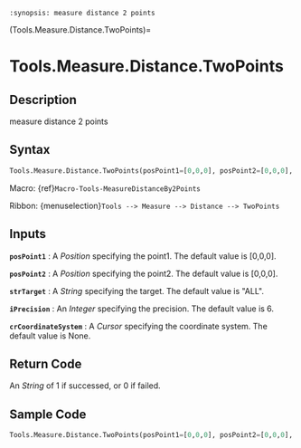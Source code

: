 ```{module} Tools.Measure.Distance.TwoPoints()
:synopsis: measure distance 2 points
```

(Tools.Measure.Distance.TwoPoints)=

# Tools.Measure.Distance.TwoPoints

## Description

measure distance 2 points

## Syntax

```python
Tools.Measure.Distance.TwoPoints(posPoint1=[0,0,0], posPoint2=[0,0,0], strTarget="ALL", iPrecision=6, crCoordinateSystem=None)
```

Macro: {ref}`Macro-Tools-MeasureDistanceBy2Points`

Ribbon: {menuselection}`Tools --> Measure --> Distance --> TwoPoints`

## Inputs

**`posPoint1`**
: A _Position_ specifying the point1. The default value is [0,0,0].

**`posPoint2`**
: A _Position_ specifying the point2. The default value is [0,0,0].

**`strTarget`**
: A _String_ specifying the target. The default value is "ALL".

**`iPrecision`**
: An _Integer_ specifying the precision. The default value is 6.

**`crCoordinateSystem`**
: A _Cursor_ specifying the coordinate system. The default value is None.

## Return Code

An _String_ of 1 if successed, or 0 if failed.

## Sample Code

```python
Tools.Measure.Distance.TwoPoints(posPoint1=[0,0,0], posPoint2=[0,0,0], strTarget="ALL", iPrecision=6, crCoordinateSystem=None)
```
